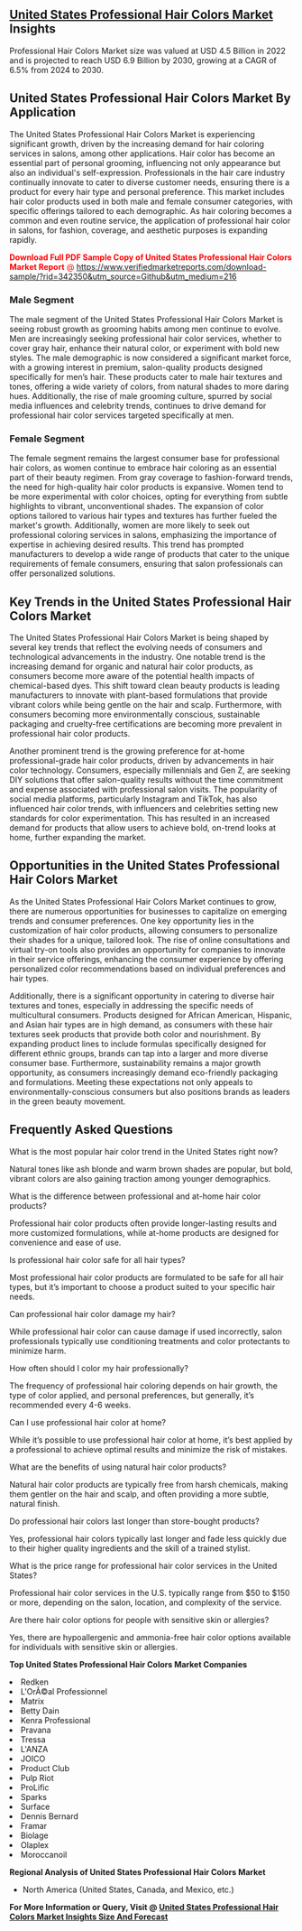 <h2><a href="https://www.verifiedmarketreports.com/download-sample/?rid=342350&amp;utm_source=Github&amp;utm_medium=216" target="_blank">United States Professional Hair Colors Market</a> Insights</h2><p>Professional Hair Colors Market size was valued at USD 4.5 Billion in 2022 and is projected to reach USD 6.9 Billion by 2030, growing at a CAGR of 6.5% from 2024 to 2030.</p><p><h2>United States Professional Hair Colors Market By Application</h2><p>The United States Professional Hair Colors Market is experiencing significant growth, driven by the increasing demand for hair coloring services in salons, among other applications. Hair color has become an essential part of personal grooming, influencing not only appearance but also an individual's self-expression. Professionals in the hair care industry continually innovate to cater to diverse customer needs, ensuring there is a product for every hair type and personal preference. This market includes hair color products used in both male and female consumer categories, with specific offerings tailored to each demographic. As hair coloring becomes a common and even routine service, the application of professional hair color in salons, for fashion, coverage, and aesthetic purposes is expanding rapidly. <p><span class=""><span style="color: #ff0000;"><strong>Download Full PDF Sample Copy of United States Professional Hair Colors Market Report</strong> @ </span><a href="https://www.verifiedmarketreports.com/download-sample/?rid=342350&amp;utm_source=Github&amp;utm_medium=216" target="_blank">https://www.verifiedmarketreports.com/download-sample/?rid=342350&amp;utm_source=Github&amp;utm_medium=216</a></span></p></p><h3>Male Segment</h3><p>The male segment of the United States Professional Hair Colors Market is seeing robust growth as grooming habits among men continue to evolve. Men are increasingly seeking professional hair color services, whether to cover gray hair, enhance their natural color, or experiment with bold new styles. The male demographic is now considered a significant market force, with a growing interest in premium, salon-quality products designed specifically for men’s hair. These products cater to male hair textures and tones, offering a wide variety of colors, from natural shades to more daring hues. Additionally, the rise of male grooming culture, spurred by social media influences and celebrity trends, continues to drive demand for professional hair color services targeted specifically at men. <h3>Female Segment</h3><p>The female segment remains the largest consumer base for professional hair colors, as women continue to embrace hair coloring as an essential part of their beauty regimen. From gray coverage to fashion-forward trends, the need for high-quality hair color products is expansive. Women tend to be more experimental with color choices, opting for everything from subtle highlights to vibrant, unconventional shades. The expansion of color options tailored to various hair types and textures has further fueled the market's growth. Additionally, women are more likely to seek out professional coloring services in salons, emphasizing the importance of expertise in achieving desired results. This trend has prompted manufacturers to develop a wide range of products that cater to the unique requirements of female consumers, ensuring that salon professionals can offer personalized solutions.<h2>Key Trends in the United States Professional Hair Colors Market</h2><p>The United States Professional Hair Colors Market is being shaped by several key trends that reflect the evolving needs of consumers and technological advancements in the industry. One notable trend is the increasing demand for organic and natural hair color products, as consumers become more aware of the potential health impacts of chemical-based dyes. This shift toward clean beauty products is leading manufacturers to innovate with plant-based formulations that provide vibrant colors while being gentle on the hair and scalp. Furthermore, with consumers becoming more environmentally conscious, sustainable packaging and cruelty-free certifications are becoming more prevalent in professional hair color products. <p>Another prominent trend is the growing preference for at-home professional-grade hair color products, driven by advancements in hair color technology. Consumers, especially millennials and Gen Z, are seeking DIY solutions that offer salon-quality results without the time commitment and expense associated with professional salon visits. The popularity of social media platforms, particularly Instagram and TikTok, has also influenced hair color trends, with influencers and celebrities setting new standards for color experimentation. This has resulted in an increased demand for products that allow users to achieve bold, on-trend looks at home, further expanding the market.<h2>Opportunities in the United States Professional Hair Colors Market</h2><p>As the United States Professional Hair Colors Market continues to grow, there are numerous opportunities for businesses to capitalize on emerging trends and consumer preferences. One key opportunity lies in the customization of hair color products, allowing consumers to personalize their shades for a unique, tailored look. The rise of online consultations and virtual try-on tools also provides an opportunity for companies to innovate in their service offerings, enhancing the consumer experience by offering personalized color recommendations based on individual preferences and hair types. <p>Additionally, there is a significant opportunity in catering to diverse hair textures and tones, especially in addressing the specific needs of multicultural consumers. Products designed for African American, Hispanic, and Asian hair types are in high demand, as consumers with these hair textures seek products that provide both color and nourishment. By expanding product lines to include formulas specifically designed for different ethnic groups, brands can tap into a larger and more diverse consumer base. Furthermore, sustainability remains a major growth opportunity, as consumers increasingly demand eco-friendly packaging and formulations. Meeting these expectations not only appeals to environmentally-conscious consumers but also positions brands as leaders in the green beauty movement.<h2>Frequently Asked Questions</h2><p>What is the most popular hair color trend in the United States right now?</p><p>Natural tones like ash blonde and warm brown shades are popular, but bold, vibrant colors are also gaining traction among younger demographics.</p><p>What is the difference between professional and at-home hair color products?</p><p>Professional hair color products often provide longer-lasting results and more customized formulations, while at-home products are designed for convenience and ease of use.</p><p>Is professional hair color safe for all hair types?</p><p>Most professional hair color products are formulated to be safe for all hair types, but it’s important to choose a product suited to your specific hair needs.</p><p>Can professional hair color damage my hair?</p><p>While professional hair color can cause damage if used incorrectly, salon professionals typically use conditioning treatments and color protectants to minimize harm.</p><p>How often should I color my hair professionally?</p><p>The frequency of professional hair coloring depends on hair growth, the type of color applied, and personal preferences, but generally, it’s recommended every 4-6 weeks.</p><p>Can I use professional hair color at home?</p><p>While it’s possible to use professional hair color at home, it’s best applied by a professional to achieve optimal results and minimize the risk of mistakes.</p><p>What are the benefits of using natural hair color products?</p><p>Natural hair color products are typically free from harsh chemicals, making them gentler on the hair and scalp, and often providing a more subtle, natural finish.</p><p>Do professional hair colors last longer than store-bought products?</p><p>Yes, professional hair colors typically last longer and fade less quickly due to their higher quality ingredients and the skill of a trained stylist.</p><p>What is the price range for professional hair color services in the United States?</p><p>Professional hair color services in the U.S. typically range from $50 to $150 or more, depending on the salon, location, and complexity of the service.</p><p>Are there hair color options for people with sensitive skin or allergies?</p><p>Yes, there are hypoallergenic and ammonia-free hair color options available for individuals with sensitive skin or allergies.</p></p><p><strong>Top United States Professional Hair Colors Market Companies</strong></p><div data-test-id=""><p><li>Redken</li><li> L'OrÃ©al Professionnel</li><li> Matrix</li><li> Betty Dain</li><li> Kenra Professional</li><li> Pravana</li><li> Tressa</li><li> L'ANZA</li><li> JOICO</li><li> Product Club</li><li> Pulp Riot</li><li> ProLific</li><li> Sparks</li><li> Surface</li><li> Dennis Bernard</li><li> Framar</li><li> Biolage</li><li> Olaplex</li><li> Moroccanoil</li></p><div><strong>Regional Analysis of&nbsp;United States Professional Hair Colors Market</strong></div><ul><li dir="ltr"><p dir="ltr">North America&nbsp;(United States, Canada, and Mexico, etc.)</p></li></ul><p><strong>For More Information or Query, Visit @&nbsp;</strong><strong><a href="https://www.verifiedmarketreports.com/product/professional-hair-colors-market/?utm_source=Github&amp;utm_medium=216" target="_blank">United States Professional Hair Colors Market Insights Size And Forecast</a></strong></p></div>
